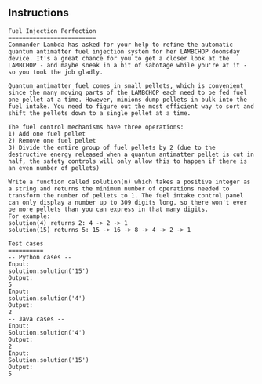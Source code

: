 ## Instructions		
	Fuel Injection Perfection
	=========================
	Commander Lambda has asked for your help to refine the automatic quantum antimatter fuel injection system for her LAMBCHOP doomsday device. It's a great chance for you to get a closer look at the LAMBCHOP - and maybe sneak in a bit of sabotage while you're at it - so you took the job gladly.
	
	Quantum antimatter fuel comes in small pellets, which is convenient since the many moving parts of the LAMBCHOP each need to be fed fuel one pellet at a time. However, minions dump pellets in bulk into the fuel intake. You need to figure out the most efficient way to sort and shift the pellets down to a single pellet at a time.
	
	The fuel control mechanisms have three operations:
	1) Add one fuel pellet
	2) Remove one fuel pellet
	3) Divide the entire group of fuel pellets by 2 (due to the destructive energy released when a quantum antimatter pellet is cut in half, the safety controls will only allow this to happen if there is an even number of pellets)
	
	Write a function called solution(n) which takes a positive integer as a string and returns the minimum number of operations needed to transform the number of pellets to 1. The fuel intake control panel can only display a number up to 309 digits long, so there won't ever be more pellets than you can express in that many digits.
	For example:
	solution(4) returns 2: 4 -> 2 -> 1
	solution(15) returns 5: 15 -> 16 -> 8 -> 4 -> 2 -> 1
	
	Test cases
	==========
	-- Python cases --
	Input:
	solution.solution('15')
	Output:
	5
	Input:
	solution.solution('4')
	Output:
	2
	-- Java cases --
	Input:
	Solution.solution('4')
	Output:
	2
	Input:
	Solution.solution('15')
	Output:
	5
	